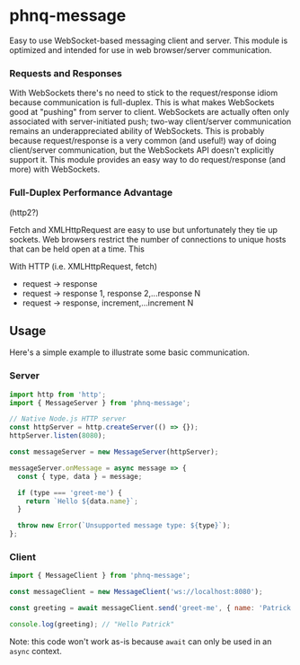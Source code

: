 # phnq-message

Easy to use WebSocket-based messaging client and server. This module is optimized and intended for use
in web browser/server communication.

### Requests and Responses

With WebSockets there's no need to stick to the request/response idiom because communication is full-duplex.
This is what makes WebSockets good at "pushing" from server to client. WebSockets are actually often only
associated with server-initiated push; two-way client/server communication remains an underappreciated
ability of WebSockets. This is probably because request/response is a very common (and useful!) way of doing
client/server communication, but the WebSockets API doesn't explicitly support it. This module provides an
easy way to do request/response (and more) with WebSockets.

### Full-Duplex Performance Advantage

(http2?)

Fetch and XMLHttpRequest are easy to use but unfortunately they tie up sockets. Web browsers restrict
the number of connections to unique hosts that can be held open at a time. This

With HTTP (i.e. XMLHttpRequest, fetch)

- request -> response
- request -> response 1, response 2,...response N
- request -> response, increment,...increment N

## Usage

Here's a simple example to illustrate some basic communication.

### Server

<!-- prettier-ignore -->
```js
import http from 'http';
import { MessageServer } from 'phnq-message';

// Native Node.js HTTP server
const httpServer = http.createServer(() => {});
httpServer.listen(8080);

const messageServer = new MessageServer(httpServer);

messageServer.onMessage = async message => {
  const { type, data } = message;

  if (type === 'greet-me') {
    return `Hello ${data.name}`;
  }

  throw new Error(`Unsupported message type: ${type}`);
};
```

### Client

<!-- prettier-ignore -->
```js
import { MessageClient } from 'phnq-message';

const messageClient = new MessageClient('ws://localhost:8080');

const greeting = await messageClient.send('greet-me', { name: 'Patrick' });

console.log(greeting); // "Hello Patrick"
```

Note: this code won't work as-is because `await` can only be used in an `async` context.
